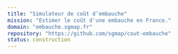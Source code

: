```yaml
---
title: "Simulateur de coût d’embauche"
mission: "Estimer le coût d'une embauche en France."
domain: "embauche.sgmap.fr"
repository: "https://github.com/sgmap/cout-embauche"
status: construction
---
```

